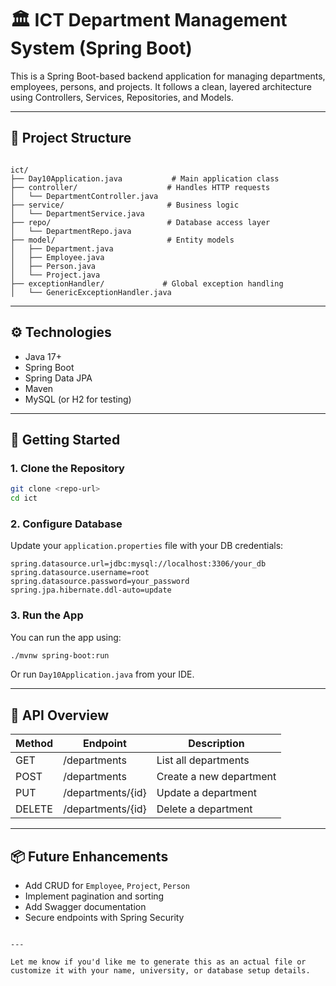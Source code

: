 

# 🏛️ ICT Department Management System (Spring Boot)

This is a Spring Boot-based backend application for managing departments, employees, persons, and projects. It follows a clean, layered architecture using Controllers, Services, Repositories, and Models.

---

## 📂 Project Structure

```

ict/
├── Day10Application.java           # Main application class
├── controller/                    # Handles HTTP requests
│   └── DepartmentController.java
├── service/                       # Business logic
│   └── DepartmentService.java
├── repo/                          # Database access layer
│   └── DepartmentRepo.java
├── model/                         # Entity models
│   ├── Department.java
│   ├── Employee.java
│   ├── Person.java
│   └── Project.java
├── exceptionHandler/             # Global exception handling
│   └── GenericExceptionHandler.java

````

---

## ⚙️ Technologies

- Java 17+
- Spring Boot
- Spring Data JPA
- Maven
- MySQL (or H2 for testing)

---

## 🚀 Getting Started

### 1. Clone the Repository

```bash
git clone <repo-url>
cd ict
````

### 2. Configure Database

Update your `application.properties` file with your DB credentials:

```properties
spring.datasource.url=jdbc:mysql://localhost:3306/your_db
spring.datasource.username=root
spring.datasource.password=your_password
spring.jpa.hibernate.ddl-auto=update
```

### 3. Run the App

You can run the app using:

```bash
./mvnw spring-boot:run
```

Or run `Day10Application.java` from your IDE.

---

## 📌 API Overview

| Method | Endpoint          | Description             |
| ------ | ----------------- | ----------------------- |
| GET    | /departments      | List all departments    |
| POST   | /departments      | Create a new department |
| PUT    | /departments/{id} | Update a department     |
| DELETE | /departments/{id} | Delete a department     |

---

## 📦 Future Enhancements

* Add CRUD for `Employee`, `Project`, `Person`
* Implement pagination and sorting
* Add Swagger documentation
* Secure endpoints with Spring Security



```

---

Let me know if you'd like me to generate this as an actual file or customize it with your name, university, or database setup details.
```
